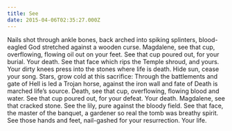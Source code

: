 ```yaml
---
title: See
date: 2015-04-06T02:35:27.000Z
---
```

Nails shot through ankle bones, back arched into spiking splinters, blood-eagled God stretched against a wooden curse. Magdalene, see that cup, overflowing, flowing oil out on your feet. See that cup poured out, for your burial. Your death. See that face which rips the Temple shroud, and yours. Your dirty knees press into the stones where life is death. Hide sun, cease your song. Stars, grow cold at this sacrifice: Through the battlements and gate of Hell is led a Trojan horse, against the iron wall and fate of Death is marched life’s source. Death, see that cup, overflowing, flowing blood and water. See that cup poured out, for your defeat. Your death. Magdalene, see that cracked stone. See the lily, pure against the bloody field. See that face, the master of the banquet, a gardener so real the tomb was breathy spirit. See those hands and feet, nail-gashed for your resurrection. Your life.